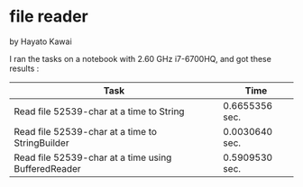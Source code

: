 # file reader
by Hayato Kawai		

I ran the tasks on a notebook with 2.60 GHz i7-6700HQ,
and got these results :

Task												| Time
----------------------------------------------------|-------------------
Read file 52539-char at a time to String            | 0.6655356 sec. 
Read file 52539-char at a time to StringBuilder     | 0.0030640 sec. 
Read file 52539-char at a time using BufferedReader | 0.5909530 sec. 


